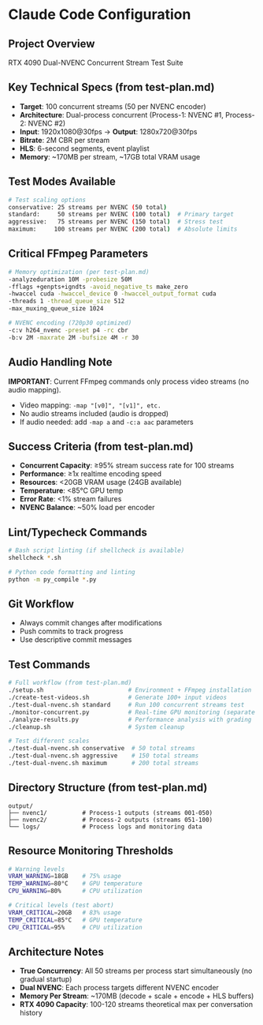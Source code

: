 # Claude Code Configuration

## Project Overview
RTX 4090 Dual-NVENC Concurrent Stream Test Suite

## Key Technical Specs (from test-plan.md)
- **Target**: 100 concurrent streams (50 per NVENC encoder)
- **Architecture**: Dual-process concurrent (Process-1: NVENC #1, Process-2: NVENC #2)
- **Input**: 1920x1080@30fps → **Output**: 1280x720@30fps
- **Bitrate**: 2M CBR per stream
- **HLS**: 6-second segments, event playlist
- **Memory**: ~170MB per stream, ~17GB total VRAM usage

## Test Modes Available
```bash
# Test scaling options
conservative: 25 streams per NVENC (50 total)
standard:     50 streams per NVENC (100 total)  # Primary target
aggressive:   75 streams per NVENC (150 total)  # Stress test
maximum:     100 streams per NVENC (200 total)  # Absolute limits
```

## Critical FFmpeg Parameters
```bash
# Memory optimization (per test-plan.md)
-analyzeduration 10M -probesize 50M
-fflags +genpts+igndts -avoid_negative_ts make_zero
-hwaccel cuda -hwaccel_device 0 -hwaccel_output_format cuda
-threads 1 -thread_queue_size 512
-max_muxing_queue_size 1024

# NVENC encoding (720p30 optimized)
-c:v h264_nvenc -preset p4 -rc cbr
-b:v 2M -maxrate 2M -bufsize 4M -r 30
```

## Audio Handling Note
**IMPORTANT**: Current FFmpeg commands only process video streams (no audio mapping).
- Video mapping: `-map "[v0]", "[v1]", etc.`
- No audio streams included (audio is dropped)
- If audio needed: add `-map a` and `-c:a aac` parameters

## Success Criteria (from test-plan.md)
- **Concurrent Capacity**: ≥95% stream success rate for 100 streams
- **Performance**: ≥1x realtime encoding speed
- **Resources**: <20GB VRAM usage (24GB available)
- **Temperature**: <85°C GPU temp
- **Error Rate**: <1% stream failures
- **NVENC Balance**: ~50% load per encoder

## Lint/Typecheck Commands
```bash
# Bash script linting (if shellcheck is available)
shellcheck *.sh

# Python code formatting and linting
python -m py_compile *.py
```

## Git Workflow
- Always commit changes after modifications
- Push commits to track progress
- Use descriptive commit messages

## Test Commands
```bash
# Full workflow (from test-plan.md)
./setup.sh                        # Environment + FFmpeg installation
./create-test-videos.sh           # Generate 100+ input videos
./test-dual-nvenc.sh standard     # Run 100 concurrent streams test
./monitor-concurrent.py           # Real-time GPU monitoring (separate terminal)
./analyze-results.py              # Performance analysis with grading
./cleanup.sh                      # System cleanup

# Test different scales
./test-dual-nvenc.sh conservative  # 50 total streams
./test-dual-nvenc.sh aggressive    # 150 total streams
./test-dual-nvenc.sh maximum       # 200 total streams
```

## Directory Structure (from test-plan.md)
```
output/
├── nvenc1/          # Process-1 outputs (streams 001-050)
├── nvenc2/          # Process-2 outputs (streams 051-100)
└── logs/            # Process logs and monitoring data
```

## Resource Monitoring Thresholds
```bash
# Warning levels
VRAM_WARNING=18GB    # 75% usage
TEMP_WARNING=80°C    # GPU temperature
CPU_WARNING=80%      # CPU utilization

# Critical levels (test abort)
VRAM_CRITICAL=20GB   # 83% usage
TEMP_CRITICAL=85°C   # GPU temperature
CPU_CRITICAL=95%     # CPU utilization
```

## Architecture Notes
- **True Concurrency**: All 50 streams per process start simultaneously (no gradual startup)
- **Dual NVENC**: Each process targets different NVENC encoder
- **Memory Per Stream**: ~170MB (decode + scale + encode + HLS buffers)
- **RTX 4090 Capacity**: 100-120 streams theoretical max per conversation history